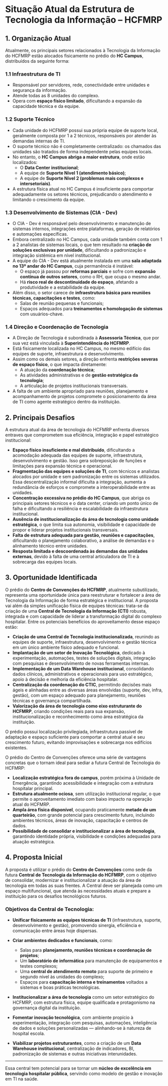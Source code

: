 # Situação Atual da Estrutura de Tecnologia da Informação – HCFMRP

## 1. Organização Atual

Atualmente, os principais setores relacionados à Tecnologia da Informação do HCFMRP estão alocados fisicamente no prédio do **HC Campus**, distribuídos da seguinte forma:

### 1.1 Infraestrutura de TI
- Responsável por servidores, rede, conectividade entre unidades e segurança da informação.
- Atende todas as 8 unidades do complexo.
- Opera com **espaço físico limitado**, dificultando a expansão da capacidade técnica e da equipe.

### 1.2 Suporte Técnico
- Cada unidade do HCFMRP possui sua própria equipe de suporte local, geralmente composta por 1 a 2 técnicos, responsáveis por atender às demandas internas de TI.
- O suporte técnico não é completamente centralizado: os chamados das unidades são tratados de forma independente pelas equipes locais.
- No entanto, o **HC Campus abriga a maior estrutura**, onde estão localizados:
  - O **Data Center institucional**;
  - A equipe de **Suporte Nível 1 (atendimento básico)**;
  - A equipe de **Suporte Nível 2 (problemas mais complexos e intersetoriais)**.
- A estrutura física atual no HC Campus é insuficiente para comportar adequadamente os setores técnicos, prejudicando o atendimento e limitando o crescimento da equipe.

### 1.3 Desenvolvimento de Sistemas (CIA - Dev)
- O CIA - Dev é responsável pelo desenvolvimento e manutenção de sistemas internos, integrações entre plataformas, geração de relatórios e automações específicas.
- Embora centralizado no HC Campus, cada unidade também conta com 1 a 2 analistas de sistemas locais, o que tem resultado na **criação de soluções exclusivas por unidade**, dificultando a padronização e integração sistêmica em nível institucional.
- A equipe do CIA - Dev está atualmente instalada em uma **sala adaptada no 13º andar do HC Campus**, cuja permanência é instável:
  - O espaço já passou por **reformas parciais** e sofre com **expansão contínua de outros setores**, como o RH, que ocupa o mesmo andar.
  - Há **risco real de descontinuidade do espaço**, afetando a produtividade e a estabilidade da equipe.
- Além disso, o setor carece de **infraestrutura básica para reuniões técnicas, capacitações e testes**, como:
  - Salas de reunião pequenas e funcionais;
  - Espaços adequados para **treinamentos e homologação de sistemas** com usuários-chave.

### 1.4 Direção e Coordenação de Tecnologia
- A Direção de Tecnologia é subordinada à **Assessoria Técnica**, que por sua vez está vinculada à **Superintendência do HCFMRP**.
- Está fisicamente localizada no HC Campus, no mesmo edifício das equipes de suporte, infraestrutura e desenvolvimento.
- Assim como os demais setores, a direção enfrenta **restrições severas de espaço físico**, o que impacta diretamente:
  - A atuação da **coordenação técnica**;
  - As atividades administrativas e de **gestão estratégica da tecnologia**;
  - A articulação de projetos institucionais transversais.
- A falta de um ambiente apropriado para reuniões, planejamento e acompanhamento de projetos compromete o posicionamento da área de TI como agente estratégico dentro da instituição.

## 2. Principais Desafios

A estrutura atual da área de tecnologia do HCFMRP enfrenta diversos entraves que comprometem sua eficiência, integração e papel estratégico institucional:
- **Espaço físico insuficiente e mal distribuído**, dificultando a acomodação adequada das equipes de suporte, infraestrutura, desenvolvimento e gestão. Isso gera sobreposição de funções e limitações para expansão técnica e operacional.
- **Fragmentação das equipes e soluções de TI**, com técnicos e analistas alocados por unidade e sem padronização entre os sistemas utilizados. Essa descentralização informal dificulta a integração, aumenta a redundância de esforços e compromete a interoperabilidade entre as unidades.
- **Concentração excessiva no prédio do HC Campus**, que abriga os principais setores técnicos e o data center, criando um ponto único de falha e dificultando a resiliência e escalabilidade da infraestrutura institucional.
- **Ausência de institucionalização da área de tecnologia como unidade estratégica**, o que limita sua autonomia, visibilidade e capacidade de propor e liderar projetos institucionais transversais.
- **Falta de estrutura adequada para gestão, reuniões e capacitações**, dificultando o planejamento colaborativo, a análise de demandas e o alinhamento técnico entre unidades.
- **Resposta limitada e descoordenada às demandas das unidades externas**, devido à falta de uma central articuladora de TI e à sobrecarga das equipes locais.

## 3. Oportunidade Identificada

O prédio do **Centro de Convenções do HCFMRP**, atualmente subutilizado, representa uma oportunidade única para reestruturar e fortalecer a área de Tecnologia da Informação de forma estratégica e institucional.
A proposta vai além da simples unificação física de equipes técnicas: trata-se da criação de uma **Central de Tecnologia da Informação (CTI)** robusta, integrada e com capacidade de liderar a transformação digital do complexo hospitalar.
Entre os potenciais benefícios do aproveitamento desse espaço estão:
- **Criação de uma Central de Tecnologia institucionalizada**, reunindo as equipes de suporte, infraestrutura, desenvolvimento e gestão técnica em um único ambiente físico adequado e funcional.
- **Implantação de um setor de Inovação Tecnológica**, dedicado à experimentação, automações, testes de soluções digitais, integração com pesquisas e desenvolvimento de novas ferramentas internas.
- **Implementação de um Data Warehouse institucional**, consolidando dados clínicos, administrativos e operacionais para uso estratégico, apoio à decisão e melhoria da eficiência hospitalar.
- **Centralização da coordenação do CTIC**, permitindo decisões mais ágeis e alinhadas entre as diversas áreas envolvidas (suporte, dev, infra, gestão), com um espaço adequado para planejamento, reuniões técnicas e governança compartilhada.
- **Valorização da área de tecnologia como eixo estruturante do HCFMRP**, criando condições reais para sua expansão, institucionalização e reconhecimento como área estratégica da instituição.

O prédio possui localização privilegiada, infraestrutura passível de adaptação e espaço suficiente para comportar a central atual e seu crescimento futuro, evitando improvisações e sobrecarga nos edifícios existentes.

O prédio do Centro de Convenções oferece uma série de vantagens concretas que o tornam ideal para sediar a futura Central de Tecnologia do HCFMRP:
- **Localização estratégica fora do campus**, porém próxima à Unidade de Emergência, garantindo acessibilidade e integração com a estrutura hospitalar principal.
- **Estrutura atualmente ociosa**, sem utilização institucional regular, o que permite o aproveitamento imediato com baixo impacto na operação atual do HCFMRP.
- **Ampla área física disponível**, ocupando praticamente **metade de um quarteirão**, com grande potencial para crescimento futuro, incluindo ambientes técnicos, áreas de inovação, capacitação e centros de dados.
- **Possibilidade de consolidar e institucionalizar a área de tecnologia**, garantindo identidade própria, visibilidade e condições adequadas para atuação estratégica.

## 4. Proposta Inicial

A proposta é utilizar o prédio do **Centro de Convenções** como sede da futura **Central de Tecnologia da Informação do HCFMRP**, com o objetivo de consolidar, modernizar e institucionalizar a atuação da área de tecnologia em todas as suas frentes.
A Central deve ser planejada como um espaço multifuncional, que atenda às necessidades atuais e prepare a instituição para os desafios tecnológicos futuros.

### Objetivos da Central de Tecnologia:
- **Unificar fisicamente as equipes técnicas de TI** (infraestrutura, suporte, desenvolvimento e gestão), promovendo sinergia, eficiência e comunicação entre áreas hoje dispersas.

- **Criar ambientes dedicados e funcionais**, como:
  - Salas para **planejamento, reuniões técnicas e coordenação de projetos**;
  - Um **laboratório de informática** para manutenção de equipamentos e testes complexos;
  - Uma **central de atendimento remoto** para suporte de primeiro e segundo nível às unidades do complexo;
  - Espaços para **capacitação interna e treinamentos** voltados a sistemas e boas práticas tecnológicas.

- **Institucionalizar a área de tecnologia** como um setor estratégico do HCFMRP, com estrutura física, equipe qualificada e protagonismo na governança digital da instituição.
- **Fomentar inovação tecnológica**, com ambiente propício à experimentação, integração com pesquisas, automações, inteligência de dados e soluções personalizadas — alinhando-se à natureza de hospital escola.
- **Viabilizar projetos estruturantes**, como a criação de um **Data Warehouse institucional**, centralização de indicadores, BI, padronização de sistemas e outras iniciativas interunidades.
---
Essa central tem potencial para se tornar um **núcleo de excelência em tecnologia hospitalar pública**, servindo como modelo de gestão e inovação em TI na saúde.


